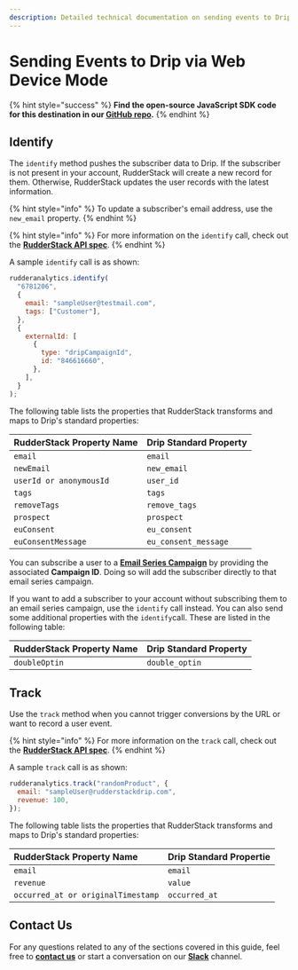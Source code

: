 ```yaml
---
description: Detailed technical documentation on sending events to Drip using the RudderStack Web Device mode.
---
```


# Sending Events to Drip via Web Device Mode

{% hint style="success" %}
**Find the open-source JavaScript SDK code for this destination in our [GitHub repo](https://github.com/rudderlabs/rudder-sdk-js/tree/production/integrations/Drip).**
{% endhint %}

## Identify

The `identify` method pushes the subscriber data to Drip. If the subscriber is not present in your account, RudderStack will create a new record for them. Otherwise, RudderStack updates the user records with the latest information. 

{% hint style="info" %}
To update a subscriber's email address, use the `new_email` property.
{% endhint %}

{% hint style="info" %}
For more information on the `identify` call, check out the [**RudderStack API spec**](https://docs.rudderstack.com/rudderstack-api/rudderstack-spec/identify).
{% endhint %}

A sample `identify` call is as shown:

```javascript
rudderanalytics.identify(
  "6781206",
  {
    email: "sampleUser@testmail.com",
    tags: ["Customer"],
  },
  {
    externalId: [
      {
        type: "dripCampaignId",
        id: "846616660",
      },
    ],
  }
);
```

The following table lists the properties that RudderStack transforms and maps to Drip's standard properties:

| **RudderStack Property Name**  | **Drip Standard Property**   |
| :----------------------------- | :--------------------------- |
| `email`                        | `email`                      |
| `newEmail`                     | `new_email`                  |
| `userId or anonymousId`        | `user_id`                    |
| `tags`                         | `tags`                       |
| `removeTags`                   | `remove_tags`                |
| `prospect`                     | `prospect`                   |
| `euConsent`                    | `eu_consent`                 |
| `euConsentMessage`             | `eu_consent_message`         |

You can subscribe a user to a [**Email Series Campaign**](https://www.drip.com/learn/docs/guides/overview-of-drip) by providing the associated **Campaign ID**. Doing so will add the subscriber directly to that email series campaign. 

If you want to add a subscriber to your account without subscribing them to an email series campaign, use the `identify` call instead. You can also send some additional properties with the `identify`call. These are listed in the following table:

| **RudderStack Property Name**  | **Drip Standard Property**   |
| :----------------------------- | :--------------------------- |
| `doubleOptin`                  | `double_optin`               |

## Track

Use the `track` method when you cannot trigger conversions by the URL or want to record a user event.

{% hint style="info" %}
For more information on the `track` call, check out the [**RudderStack API spec**](https://docs.rudderstack.com/rudderstack-api/rudderstack-spec/track).
{% endhint %}

A sample `track` call is as shown:

```javascript
rudderanalytics.track("randomProduct", {
  email: "sampleUser@rudderstackdrip.com",
  revenue: 100,
});
```

The following table lists the properties that RudderStack transforms and maps to Drip's standard properties:

| **RudderStack Property Name**      | **Drip Standard Propertie**  |
| :--------------------------------- | :--------------------------- |
| `email`                            | `email`                      |
| `revenue`                          | `value`                      |
| `occurred_at or originalTimestamp` | `occurred_at`                |

## Contact Us

For any questions related to any of the sections covered in this guide, feel free to [**contact us**](mailto:%20docs@rudderstack.com) or start a conversation on our [**Slack**](https://resources.rudderstack.com/join-rudderstack-slack) channel.
